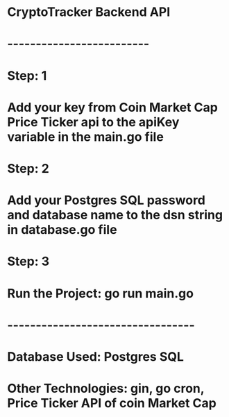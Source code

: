 # CryptoTracker Backend API #
# ------------------------- #

# Step: 1

# Add your key from Coin Market Cap Price Ticker api to the apiKey variable in the main.go file

# Step: 2

# Add your Postgres SQL password and database name to the dsn string in database.go file

# Step: 3

# Run the Project: go run main.go

# --------------------------------- #
# Database Used: Postgres SQL
# Other Technologies: gin, go cron, Price Ticker API of coin Market Cap